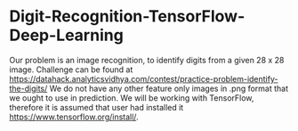 
# Digit-Recognition-TensorFlow-Deep-Learning
Our problem is an image recognition, to identify digits from a given 28 x 28 image. Challenge can be found at https://datahack.analyticsvidhya.com/contest/practice-problem-identify-the-digits/
We do not have any other feature only images in .png format that we ought to use in prediction.
We will be working with TensorFlow, therefore it is assumed that user had installed it https://www.tensorflow.org/install/.
